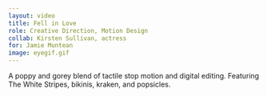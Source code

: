 ```yaml
---
layout: video
title: Fell in Love
role: Creative Direction, Motion Design
collab: Kirsten Sullivan, actress
for: Jamie Muntean
image: eyegif.gif
---
```


A poppy and gorey blend of tactile stop motion and digital editing. Featuring The White Stripes, bikinis, kraken, and popsicles.